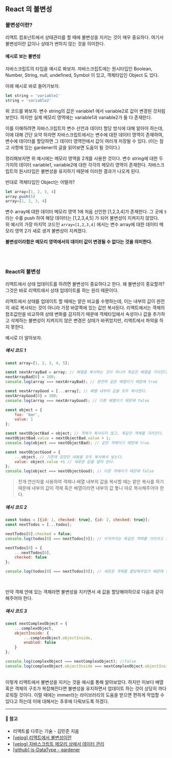 ## React 의 불변성
### 불변성이란?
리액트 컴포넌트에서 상태관리를 할 때에 불변성을 지키는 것이 매우 중요하다. 여기서 불변성이란 값이나 상태가 변하지 않는 것을 의미한다.
   

#### 예시로 보는 불변성
자바스크립트의 타입을 예시로 봐보자. 자바스크립트에는 원시타입인 Boolean, Number, String, null, undefined, Symbol 이 있고, 객체타입인 Object 도 있다.

아래 예시로 바로 들어가보자.
```js
let string = 'variable1'
string = 'variable2'
```
위 코드를 봐보자. 변수 string의 값은 variable1 에서 variable2로 값이 변경된 것처럼 보인다. 하지만 실제 메모리 영역에는 variable1과 variable2가 둘 다 존재한다.

이를 이해하려면 자바스크립트의 변수 선언과 데이터 할당 방식에 대해 알아야 하는데, 이에 대해 간단 요약 하자면 자바스크립트에서는 변수에 대한 데이터 영역이 존재하여, 변수에 데이터를 할당하면 그 데이터 영역안에서 값이 여러개 저장될 수 있다. (이는 참고 사항에 있는 gardener의 글을 읽어보면 도움이 될 것이다.)

정리해보자면 위 예시에는 메모리 영역을 2개를 사용한 것이다. 변수 string에 대한 두가지의 데이터 variable1, variable2에 대한 각각의 메모리 영역이 존재한다. 자바스크립트의 원시타입은 불변성을 유지하기 때문에 이러한 결과가 나오게 된다.

반대로 객체타입인 Object는 어떨까?  
```js
let array=[1, 2, 3, 4]
array.push(5) 
array=[1, 2, 3, 4]
```
변수 array에 대한 데이터 메모리 영역 1에 처음 선언한 [1,2,3,4]가 존재한다. 그 곳에 `5` 라는 수를 push 하여 해당 데이터는 [1,2,3,4,5] 가 되어 불변성이 지켜지지 않았다.   
위 예시의 가장 마지막 코드인 `array=[1,2,3,4]` 에서는 변수 array에 대한 데이터 메모리 영역 2가 새로 생겨 불변성이 지켜졌다.   

**불변성이라함은 메모리 영역에서의 데이터 값이 변경될 수 없다는 것을 의미한다.**

<br>
<br>

### React의 불변성
리액트에서 상태 업데이트를 하려면 불변성이 중요하다고 한다. 왜 불변성이 중요할까? 그것은 바로 리액트에서 상태 업데이트를 하는 원리 때문이다.   

리액트에서 상태를 업데이트 할 때에는 얕은 비교를 수행하는데, 이는 내부의 값이 완전히 새로 복사되는 것이 아니라 가장 바깥쪽에 있는 값만 복사된다. 리액트에서는 객체의 참조값만을 비교하여 상태 변화를 감지하기 때문에 객체타입에서 속성이나 값을 추가하고 삭제하는 불변성이 지켜지지 않은 변경은 상태가 바뀌었지만, 리액트에서 파악을 하지 못한다.
   
예시로 더 알아보자. 
##### 예시 코드 1
```js
const array=[1, 2, 3, 4, 5];

const nextArrayBad = array; // 배열을 복사하는 것이 아니라 똑같은 배열을 가리킨다.
nextArrayBad[0] = 100;
console.log(array === nextArrayBad); // 완전히 같은 배열이기 때문에 true

const nextArrayGood = [...array]; // 배열 내부의 값을 모두 복사한다.
nextArrayGood[0] = 100;
console.log(array === nextArrayGood); // 다른 배열이기 때문에 false

const object = {
    foo: 'bar',
    value: 1
};

const nextObjectBad = object; // 객체가 복사되지 않고, 똑같은 객체를 가리킨다.
nextObjectBad.value = nextObjectBad.value + 1;
console.log(object === nextObjectBad); // 같은 객체이기 때문에 true

const nextObjectGood = {
    ...object, // 기존에 있었던 내용을 모두 복사해서 넣는다.
    value: object.value +1 // 새로운 값을 덮어 쓴다.
};
console.log(object === nextObjectGood); // 다른 객체이기 때문에 false
```
> 전개 연산자를 사용하여 객체나 배열 내부의 값을 복사할 때는 얕은 복사를 하기 때문에 내부의 값이 객체 혹은 배열이라면 내부의 값 똫나 따로 복사해주어야 한다. 

##### 예시 코드 2
```js
const todos = [{id: 1, checked: true}, {id: 2, checked: true}];
const nextTodos = [...todos];

nextTodos[0].checked = false;
console.log(todos[0] === nextTodos[0]); // 아직까지는 똑같은 객체를 가리키고 있기 때문에 true

nextTodos[0] = {
    ...nextTodos[0],
    checked: false
};

console.log(todos[0] === nextTodos[0]); // 새로운 객체를 할당해주었기 때문에 false
```
<br>

만약 객체 안에 있는 객체라면 불변성을 지키면서 새 값을 할당해야하므로 다음과 같이 해주어야 한다.
##### 예시 코드 3
```js
const nextComplexObject = {
    ...complexObject,
    objectInside: {
        ...complexObject.objectInside,
        enabled: false
    }
};

console.log(complexObject === nextComplexObject); //false
console.log(complexObject.objectInside === nextComplexObject.objectInside); // false
```
<br>
이렇게 리액트에서 불변성을 지키는 것을 예시를 통해 알아보았다. 하지만 이보다 배열 혹은 객체의 구조가 복잡해진다면 불변성을 유지하면서 업데이트 하는 것이 상당히 까다로워질 것이다. 이럴 때에는 immer라는 라이브러리의 도움을 받으면 편하게 작업할 수 있다고 하는데 이에 대해서는 추후에 다뤄보도록 하겠다.


---
#### 🔖 참고
- 리액트를 다루는 기술 - 김민준 지음
- [[velog] 리액트에서 불변성이란](https://velog.io/@jma1020/%EB%A6%AC%EC%95%A1%ED%8A%B8%EC%97%90%EC%84%9C-%EB%B6%88%EB%B3%80%EC%84%B1%EC%9D%B4%EB%9E%80)
- [[velog] 자바스크립트 메모리 상에서 데이터 관리](https://velog.io/@chldntjr0425/%EC%9E%90%EB%B0%94%EC%8A%A4%ED%81%AC%EB%A6%BD%ED%8A%B8-%EB%A9%94%EB%AA%A8%EB%A6%AC-%EC%83%81%EC%97%90%EC%84%9C-%EB%8D%B0%EC%9D%B4%ED%84%B0-%EA%B4%80%EB%A6%AC)
- [[github] js-DataType - gardener](https://github.com/dolmeengii/fe-cs-study/tree/main/gardener/js-DataType)
